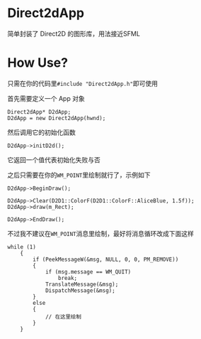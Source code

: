 # Direct2dApp
简单封装了 Direct2D 的图形库，用法接近SFML

# How Use?
只需在你的代码里`#include "Direct2dApp.h"`即可使用

首先需要定义一个 App 对象
```
Direct2dApp* D2dApp;
D2dApp = new Direct2dApp(hwnd);
```

然后调用它的初始化函数
```
D2dApp->initD2d();
```
它返回一个值代表初始化失败与否

之后只需要在你的`WM_POINT`里绘制就行了，示例如下
```
D2dApp->BeginDraw();

D2dApp->Clear(D2D1::ColorF(D2D1::ColorF::AliceBlue, 1.5f));
D2dApp->draw(m_Rect);

D2dApp->EndDraw();
```
不过我不建议在`WM_POINT`消息里绘制，最好将消息循环改成下面这样
```
while (1)
	{
		if (PeekMessageW(&msg, NULL, 0, 0, PM_REMOVE))
		{
			if (msg.message == WM_QUIT)
				break;
			TranslateMessage(&msg);
			DispatchMessage(&msg);
		}
		else
		{
			// 在这里绘制
		}
	}
```

